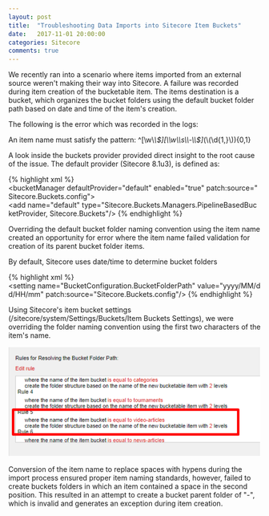 ```yaml
---
layout: post
title:  "Troubleshooting Data Imports into Sitecore Item Buckets"
date:   2017-11-01 20:00:00
categories: Sitecore
comments: true
---
```


We recently ran into a scenario where items imported from an external source weren't making their way into Sitecore. A failure was recorded during item creation of the bucketable item. The items destination is a bucket, which organizes the bucket folders using the default bucket folder path based on date and time of the item's creation.

The following is the error which was recorded in the logs: 

An item name must satisfy the pattern: ^[\\w\\*\\$][\\w\\s\\-\\$]*(\\(\\d{1,}\\)){0,1}

A look inside the buckets provider provided direct insight to the root cause of the issue. The default provider (Sitecore 8.1u3), is defined as:
 
{% highlight xml %}
<bucketManager defaultProvider="default" enabled="true" patch:source="Sitecore.Buckets.config">
	<providers>
		<clear/>
		<add name="default" type="Sitecore.Buckets.Managers.PipelineBasedBucketProvider, Sitecore.Buckets"/>
	</providers>
</bucketManager>
{% endhighlight %}

Overriding the default bucket folder naming convention using the item name created an opportunity for error where the item name failed validation for creation of its parent bucket folder items.

By default, Sitecore uses date/time to determine bucket folders

{% highlight xml %}
<setting name="BucketConfiguration.BucketFolderPath" value="yyyy\/MM\/dd\/HH\/mm" patch:source="Sitecore.Buckets.config"/>
{% endhighlight %}

Using Sitecore's item bucket settings (/sitecore/system/Settings/Buckets/Item Buckets Settings), we were overriding the folder naming convention using the first two characters of the item's name. 

![buckets rules](/assets/images/buckets-rules.png)

Conversion of the item name to replace spaces with hypens during the import process ensured proper item naming standards, however, failed to create buckets folders in which an item contained a space in the second position. This resulted in an attempt to create a bucket parent folder of "-", which is invalid and generates an exception during item creation.